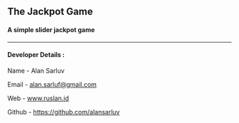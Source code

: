 ## The Jackpot Game

#### A simple slider jackpot game

***
#### Developer Details :

Name - Alan Sarluv

Email - alan.sarluf@gmail.com

Web - www.ruslan.id

Github - https://github.com/alansarluv